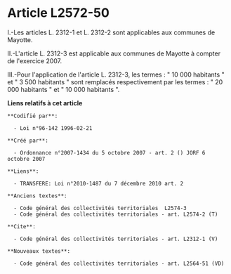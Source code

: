 # Article L2572-50

I.-Les articles L. 2312-1 et L. 2312-2 sont applicables aux communes de Mayotte. 

II.-L'article L. 2312-3 est applicable aux communes de Mayotte à compter de l'exercice 2007. 

III.-Pour l'application de l'article L. 2312-3, les termes : " 10 000 habitants " et " 3 500 habitants " sont remplacés
respectivement par les termes : " 20 000 habitants " et " 10 000 habitants ".

**Liens relatifs à cet article**

	**Codifié par**:

	  - Loi n°96-142 1996-02-21

	**Créé par**:

	  - Ordonnance n°2007-1434 du 5 octobre 2007 - art. 2 () JORF 6 octobre 2007

	**Liens**:

	  - TRANSFERE: Loi n°2010-1487 du 7 décembre 2010 art. 2

	**Anciens textes**:

	  - Code général des collectivités territoriales  L2574-3
	  - Code général des collectivités territoriales - art. L2574-2 (T)

	**Cite**:

	  - Code général des collectivités territoriales - art. L2312-1 (V)

	**Nouveaux textes**:

	  - Code général des collectivités territoriales - art. L2564-51 (VD)
